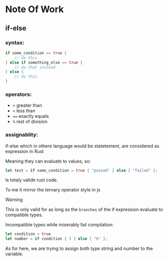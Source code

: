 # Note Of Work

## if-else

### **syntax:**

```rs
if some_condition == true {
    // do this
} else if something_else == true {
    // do that instead
} else {
    // do this
}
```

### **operators:**

- `>` greater than
- `<` less than
- `==` exactly equals
- `%` rest of division

### **assignablity:**

if-else which in othere language would be statetement, are considered as
expression in Rust

Meaning they can evaluate to values, so:

```rs
let test = if some_condition = true { "passed" } else { "failed" };
```

Is totaly valide rust code.

To me it mirror the ternary operator style in js

> [!WARNING]
>
> This is only valid for as long as the `branches` of the if expression evaluate
> to compatible types.
>
> Incompatible types while miserably fail compilation:
>
> ```rs
> let condition = true
> let number = if condition { 5 } else { "6" };
> ```
>
> As for here, we are trying to assign both type string and number to the
> variable.
